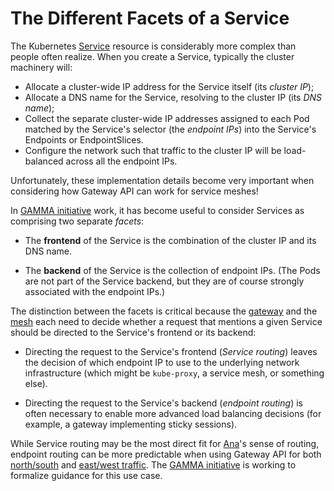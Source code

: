 # The Different Facets of a Service

The Kubernetes [Service] resource is considerably more complex than people
often realize. When you create a Service, typically the cluster machinery will:

- Allocate a cluster-wide IP address for the Service itself (its _cluster IP_);
- Allocate a DNS name for the Service, resolving to the cluster IP (its _DNS name_);
- Collect the separate cluster-wide IP addresses assigned to each Pod matched
  by the Service's selector (the _endpoint IPs_) into the Service's Endpoints
  or EndpointSlices.
- Configure the network such that traffic to the cluster IP will be
  load-balanced across all the endpoint IPs.

Unfortunately, these implementation details become very important when
considering how Gateway API can work for service meshes!

In [GAMMA initiative][gamma] work, it has become useful to consider Services
as comprising two separate _facets_:

- The **frontend** of the Service is the combination of the cluster IP and
  its DNS name.

- The **backend** of the Service is the collection of endpoint IPs. (The Pods
  are not part of the Service backend, but they are of course strongly
  associated with the endpoint IPs.)

The distinction between the facets is critical because the
[gateway](../api-types/gateway.md) and the [mesh](index.md) each need to decide whether
a request that mentions a given Service should be directed to the Service's
frontend or its backend:

- Directing the request to the Service's frontend (_Service routing_) leaves
  the decision of which endpoint IP to use to the underlying network
  infrastructure (which might be `kube-proxy`, a service mesh, or something
  else).

- Directing the request to the Service's backend (_endpoint routing_) is
  often necessary to enable more advanced load balancing decisions (for
  example, a gateway implementing sticky sessions).

While Service routing may be the most direct fit for [Ana]'s sense of routing,
endpoint routing can be more predictable when using Gateway API for both
[north/south] and [east/west traffic]. The [GAMMA initiative][gamma] is working to
formalize guidance for this use case.

[Service]: https://kubernetes.io/docs/concepts/services-networking/service/
[north/south]:../mesh/gamma-glossary.md#northsouth-traffic
[east/west traffic]:../mesh/gamma-glossary.md#eastwest-traffic
[gamma]:/concepts/gamma/
[Ana]:../concepts/roles-and-personas.md#ana
